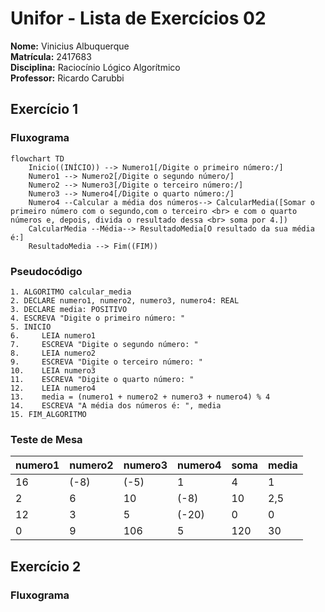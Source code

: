# Unifor - Lista de Exercícios 02
 **Nome:** Vinicius Albuquerque <br>
 **Matrícula:** 2417683 <br>
 **Disciplina:** Raciocínio Lógico Algorítmico <br>
 **Professor:** Ricardo Carubbi <br>

## Exercício 1 
### Fluxograma
```mermaid
flowchart TD
    Inicio((INÍCIO)) --> Numero1[/Digite o primeiro número:/]
    Numero1 --> Numero2[/Digite o segundo número/]
    Numero2 --> Numero3[/Digite o terceiro número:/]
    Numero3 --> Numero4[/Digite o quarto número:/]
    Numero4 --Calcular a média dos números--> CalcularMedia([Somar o primeiro número com o segundo,com o terceiro <br> e com o quarto números e, depois, divida o resultado dessa <br> soma por 4.])
    CalcularMedia --Média--> ResultadoMedia[O resultado da sua média é:]
    ResultadoMedia --> Fim((FIM))
```
### Pseudocódigo
```
1. ALGORITMO calcular_media
2. DECLARE numero1, numero2, numero3, numero4: REAL
3. DECLARE media: POSITIVO
4. ESCREVA "Digite o primeiro número: "
5. INICIO
6.     LEIA numero1
7.     ESCREVA "Digite o segundo número: "
8.     LEIA numero2
9.     ESCREVA "Digite o terceiro número: "
10.    LEIA numero3
11.    ESCREVA "Digite o quarto número: "
12.    LEIA numero4
13.    media = (numero1 + numero2 + numero3 + numero4) % 4
14.    ESCREVA "A média dos números é: ", media
15. FIM_ALGORITMO
```
### Teste de Mesa
| numero1 | numero2 | numero3 | numero4 | soma | media |
| -- | -- | -- | -- | -- | -- |
| 16 | (-8) | (-5) | 1 | 4 | 1 |
| 2 | 6 | 10 | (-8) | 10 | 2,5 |
| 12 | 3 | 5 | (-20) | 0 | 0|
| 0 | 9 | 106 | 5 | 120 | 30|

## Exercício 2
### Fluxograma

